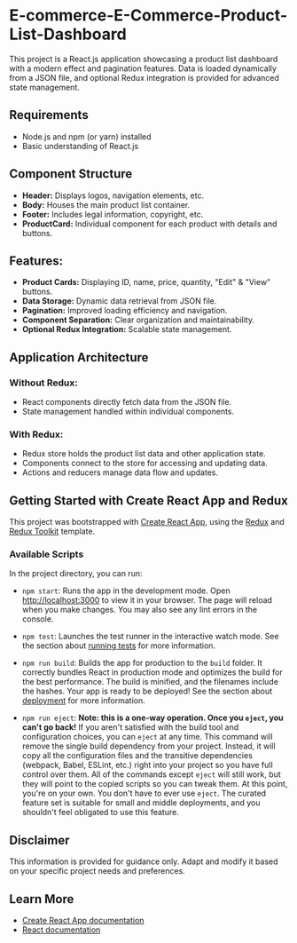 # E-commerce-E-Commerce-Product-List-Dashboard
This project is a React.js application showcasing a product list dashboard with a modern effect and pagination features. Data is loaded dynamically from a JSON file, and optional Redux integration is provided for advanced state management.

## Requirements
- Node.js and npm (or yarn) installed
- Basic understanding of React.js

## Component Structure
- **Header:** Displays logos, navigation elements, etc.
- **Body:** Houses the main product list container.
- **Footer:** Includes legal information, copyright, etc.
- **ProductCard:** Individual component for each product with details and buttons.

## Features:
- **Product Cards:** Displaying ID, name, price, quantity, "Edit" & "View" buttons.
- **Data Storage:** Dynamic data retrieval from JSON file.
- **Pagination:** Improved loading efficiency and navigation.
- **Component Separation:** Clear organization and maintainability.
- **Optional Redux Integration:** Scalable state management.

## Application Architecture

### Without Redux:
- React components directly fetch data from the JSON file.
- State management handled within individual components.
### With Redux:
- Redux store holds the product list data and other application state.
- Components connect to the store for accessing and updating data.
- Actions and reducers manage data flow and updates.

## Getting Started with Create React App and Redux
This project was bootstrapped with [Create React App](https://github.com/facebook/create-react-app), using the [Redux](https://redux.js.org/) and [Redux Toolkit](https://redux-toolkit.js.org/) template.

### Available Scripts
In the project directory, you can run:

- `npm start`: Runs the app in the development mode. Open [http://localhost:3000](http://localhost:3000) to view it in your browser. The page will reload when you make changes. You may also see any lint errors in the console.

- `npm test`: Launches the test runner in the interactive watch mode. See the section about [running tests](https://facebook.github.io/create-react-app/docs/running-tests) for more information.

- `npm run build`: Builds the app for production to the `build` folder. It correctly bundles React in production mode and optimizes the build for the best performance. The build is minified, and the filenames include the hashes. Your app is ready to be deployed! See the section about [deployment](https://facebook.github.io/create-react-app/docs/deployment) for more information.

- `npm run eject`: **Note: this is a one-way operation. Once you `eject`, you can't go back!** If you aren't satisfied with the build tool and configuration choices, you can `eject` at any time. This command will remove the single build dependency from your project. Instead, it will copy all the configuration files and the transitive dependencies (webpack, Babel, ESLint, etc.) right into your project so you have full control over them. All of the commands except `eject` will still work, but they will point to the copied scripts so you can tweak them. At this point, you're on your own. You don't have to ever use `eject`. The curated feature set is suitable for small and middle deployments, and you shouldn't feel obligated to use this feature.

## Disclaimer
This information is provided for guidance only. Adapt and modify it based on your specific project needs and preferences.

## Learn More
- [Create React App documentation](https://facebook.github.io/create-react-app/docs/getting-started)
- [React documentation](https://reactjs.org/)
